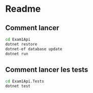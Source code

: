 # Readme #

## Comment lancer ##

```bat
cd Exam1Api
dotnet restore
dotnet-ef database update
dotnet run
```

## Comment lancer les tests ##

```bat
cd Exam1Api.Tests
dotnet test
```
